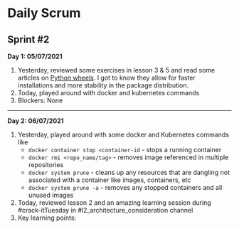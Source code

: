 # Daily Scrum

## Sprint #2

__Day 1: 05/07/2021__

1. Yesterday, reviewed some exercises in lesson 3 & 5 and read some articles on [Python wheels](https://realpython.com/python-wheels/). I got to know they allow for faster installations and more stability in the package distribution. 
2. Today, played around with docker and kubernetes commands
3. Blockers: None

---

**Day 2: 06/07/2021**

1. Yesterday, played around with some docker and Kubernetes commands like 
   * `docker container stop <container-id` - stops a running container 
   * `docker rmi <repo_name/tag>` - removes image referenced in multiple repositories
   * `docker system prune` - cleans up any resources that are dangling not associated with a container like images, containers, etc
   * `docker system prune -a` - removes any stopped containers and all unused images
2. Today, reviewed lesson 2 and an amazing learning session during #crack-itTuesday in #l2_architecture_consideration channel
3. Key learning points:


